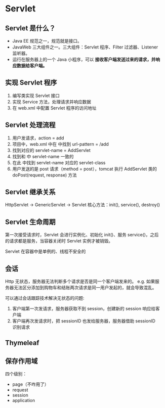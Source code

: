 # Servlet


## Servlet 是什么？

- Java EE 规范之一，规范就是接口。
- JavaWeb 三大组件之一。三大组件：Servlet 程序、Filter 过滤器、Listener 监听器。
- 运行在服务器上的一个 Java 小程序，可以 **接收客户端发送过来的请求，并响应数据给客户端。**


## 实现 Servlet 程序

1. 编写类实现 Servlet 接口
2. 实现 Service 方法，处理请求并响应数据
3. 在 web.xml 中配置 Servlet 程序的访问地址


## Servlet 处理流程

1. 用户发请求，action = add
2. 项目中，web.xml 中在 <servlet-mapping> 中找到 url-pattern = /add
3. 找到对应的 servlet-name = AddServlet
4. 找到和 <servlet-mapping> 中 servlet-name 一致的 <servlet>
5. 在此 <servlet> 中找到 servlet-name 对应的 servlet-class
6. 用户发送的是 post 请求（method = post），tomcat 执行 AddServlet 类的 doPost(request, response) 方法


## Servlet 继承关系

HttpServlet -> GenericServlet -> Servlet
核心方法：init(), service(), destroy()


## Servlet 生命周期

第一次接受请求时，Servlet 会进行实例化、初始化 init()、服务 service()，之后的请求都是服务，当容器关闭时 Servlet 实例才被销毁。

Servlet 在容器中是单例的、线程不安全的


## 会话

Http 无状态，服务器无法判断多个请求是否是同一个客户端发来的。
e.g. 如果服务器无法区分添加到购物车和结账两次请求是同一用户发起的，就会导致混乱。

可以通过会话跟踪技术解决无状态的问题:
1. 客户端第一次发请求，服务器获取不到 session，创建新的 session 响应给客户端
2. 客户端再次发请求时，把 sessionID 也发给服务器，服务器借助 sessionID 识别请求


## Thymeleaf


## 保存作用域

四个级别：
- page（不咋用了）
- request
- session
- application